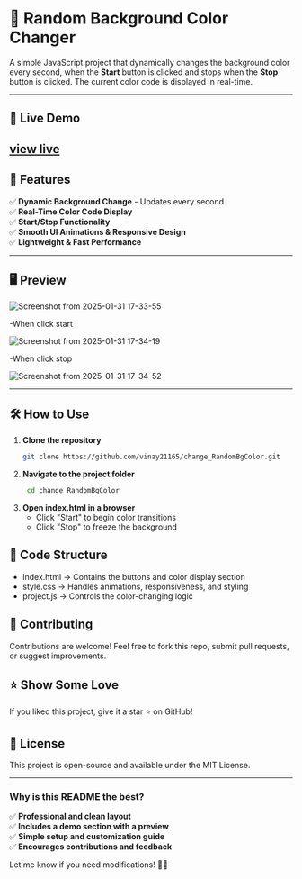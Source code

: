 # 🎨 Random Background Color Changer  

A simple JavaScript project that dynamically changes the background color every second,
when the **Start** button is clicked and stops when the **Stop** button is clicked.
The current color code is displayed in real-time.

---

## 🚀 Live Demo  
[ view live](https://change-random-bg-color.vercel.app/)
---

## 📌 Features  
✅ **Dynamic Background Change** - Updates every second  
✅ **Real-Time Color Code Display**  
✅ **Start/Stop Functionality**  
✅ **Smooth UI Animations & Responsive Design**  
✅ **Lightweight & Fast Performance**  

---

## 🖥️ Preview  
![Screenshot from 2025-01-31 17-33-55](https://github.com/user-attachments/assets/9ca3be83-5d0b-4efa-b124-c9f5b88dcf8d)

-When click start

![Screenshot from 2025-01-31 17-34-19](https://github.com/user-attachments/assets/3f42a186-9ccf-4ec7-901d-b3f4e553634f)

-When click stop

![Screenshot from 2025-01-31 17-34-52](https://github.com/user-attachments/assets/c040bd4a-3731-4201-b58d-02c05bf13dfa)


---

## 🛠️ How to Use  
1. **Clone the repository**  
   ```bash
   git clone https://github.com/vinay21165/change_RandomBgColor.git
2. **Navigate to the project folder**
   ```bash
    cd change_RandomBgColor
3. **Open index.html in a browser**
   - Click "Start" to begin color transitions
   - Click "Stop" to freeze the background

## 📝 Code Structure
  - index.html → Contains the buttons and color display section
  - style.css → Handles animations, responsiveness, and styling
  - project.js → Controls the color-changing logic

## 🤝 Contributing
   Contributions are welcome! Feel free to fork this repo, 
   submit pull requests, or suggest improvements.
## ⭐ Show Some Love
   If you liked this project, give it a star ⭐ on GitHub!
## 📜 License
   This project is open-source and available under the MIT License.


---

### **Why is this README the best?**  
✅ **Professional and clean layout**  
✅ **Includes a demo section with a preview**  
✅ **Simple setup and customization guide**  
✅ **Encourages contributions and feedback**  

Let me know if you need modifications! 🚀😃
